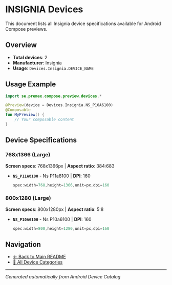 # INSIGNIA Devices

This document lists all Insignia device specifications available for Android Compose previews.

## Overview

- **Total devices**: 2
- **Manufacturer**: Insignia
- **Usage**: `Devices.Insignia.DEVICE_NAME`

## Usage Example

```kotlin
import se.premex.compose.preview.devices.*

@Preview(device = Devices.Insignia.NS_P10A6100)
@Composable
fun MyPreview() {
    // Your composable content
}
```

## Device Specifications

### 768x1366 (Large)

**Screen specs**: 768x1366px | **Aspect ratio**: 384:683

- **`NS_P11A8100`** - Ns P11a8100 | **DPI**: 160
  ```kotlin
  spec:width=768,height=1366,unit=px,dpi=160
  ```

### 800x1280 (Large)

**Screen specs**: 800x1280px | **Aspect ratio**: 5:8

- **`NS_P10A6100`** - Ns P10a6100 | **DPI**: 160
  ```kotlin
  spec:width=800,height=1280,unit=px,dpi=160
  ```

## Navigation

- [← Back to Main README](../../README.md)
- [📱 All Device Categories](../README.md)

---
*Generated automatically from Android Device Catalog*
